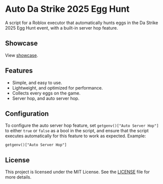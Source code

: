 # Auto Da Strike 2025 Egg Hunt

A script for a Roblox executor that automatically hunts eggs in the Da Strike 2025 Egg Hunt event, with a built-in server hop feature.

## Showcase

View [showcase](showcase.mp4).

## Features

* Simple, and easy to use.
* Lightweight, and optimized for performance.
* Collects every eggs on the game.
* Server hop, and auto server hop.

## Configuration

To configure the auto server hop feature, set `getgenv()["Auto Server Hop"]` to either `true` or `false` as a bool in the script, and ensure that the script executes automatically for this feature to work as expected. Example:

```luau
getgenv()["Auto Server Hop"]
```

## License

This project is licensed under the MIT License. See the [LICENSE](LICENSE) file for more details.
